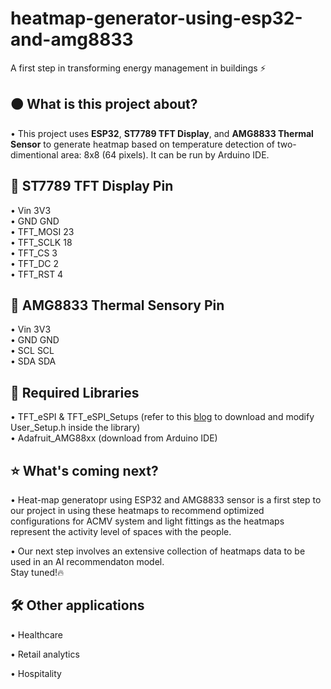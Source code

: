 # heatmap-generator-using-esp32-and-amg8833
A first step in transforming energy management in buildings ⚡

## 🟠 What is this project about?
• This project uses **ESP32**, **ST7789 TFT Display**, and **AMG8833 Thermal Sensor** to generate heatmap based on temperature detection of two-dimentional area: 8x8 (64 pixels). It can be run by Arduino IDE.

## 📍 ST7789 TFT Display Pin
• Vin 3V3  
• GND GND  
• TFT_MOSI 23  
• TFT_SCLK 18  
• TFT_CS 3  
• TFT_DC 2  
• TFT_RST 4  

## 📍 AMG8833 Thermal Sensory Pin
• Vin 3V3  
• GND GND  
• SCL SCL  
• SDA SDA  

## 📕 Required Libraries
• TFT_eSPI & TFT_eSPI_Setups (refer to this [blog](https://arduino-er.blogspot.com/2020/07/esp32-13-inch-240x240-ips-lcd-st7789.html) to download and modify User_Setup.h inside the library)  
• Adafruit_AMG88xx (download from Arduino IDE)

## ⭐ What's coming next?
• Heat-map generatopr using ESP32 and AMG8833 sensor is a first step to our project in using these heatmaps to recommend optimized configurations for ACMV system and light fittings as the heatmaps represent the activity level of spaces with the people.  
  
• Our next step involves an extensive collection of heatmaps data to be used in an AI recommendaton model.  
Stay tuned!🔥

## 🛠️ Other applications
• Healthcare  
  
• Retail analytics  
  
• Hospitality 
